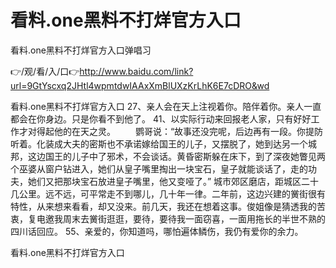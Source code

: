 # 看料.one黑料不打烊官方入口
看料.one黑料不打烊官方入口弹唱习

👉/观/看/入/口👉http://www.baidu.com/link?url=9GtYscxq2JHtl4wpmtdwIAAxXmBlUXzKrLhK6E7cDRO&wd

看料.one黑料不打烊官方入口	27、亲人会在天上注视着你。陪伴着你。亲人一直都会在你身边。只是你看不到他了。
	41、以实际行动来回报老人家，只有好好工作才对得起他的在天之灵。
　　鹦哥说：“故事还没完呢，后边再有一段。你提防听着。化装成大夫的密斯也不承诺嫁给国王的儿子，又摆脱了，她到达另一个城邦，这边国王的儿子中了邪术，不会谈话。黄昏密斯躲在床下，到了深夜她瞥见两个巫婆从窗户钻进入，她们从皇子嘴里掏出一块宝石，皇子就能谈话了，走的功夫，她们又把那块宝石放进皇子嘴里，他又变哑了。”
	城市郊区磨店，距城区二十几公里。远不远，可平常走不到哪儿，几十年一律。二年前，这边兴建的黉街很有特性，从来想来看看，却又没来。前几天，我还在想着这事。俊姐像是猜透我的苦衷，复电邀我周末去黉街逛逛，要待，要待我一面窃喜，一面用拖长的半世不熟的四川话回应。
	55、亲爱的，你知道吗，哪怕遍体鳞伤，我仍有爱你的余力。

看料.one黑料不打烊官方入口
